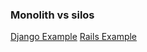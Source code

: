 ### Monolith vs silos
[Django Example](../tools/django_startapp/)
[Rails Example](../tools/rails_scaffolding/)
